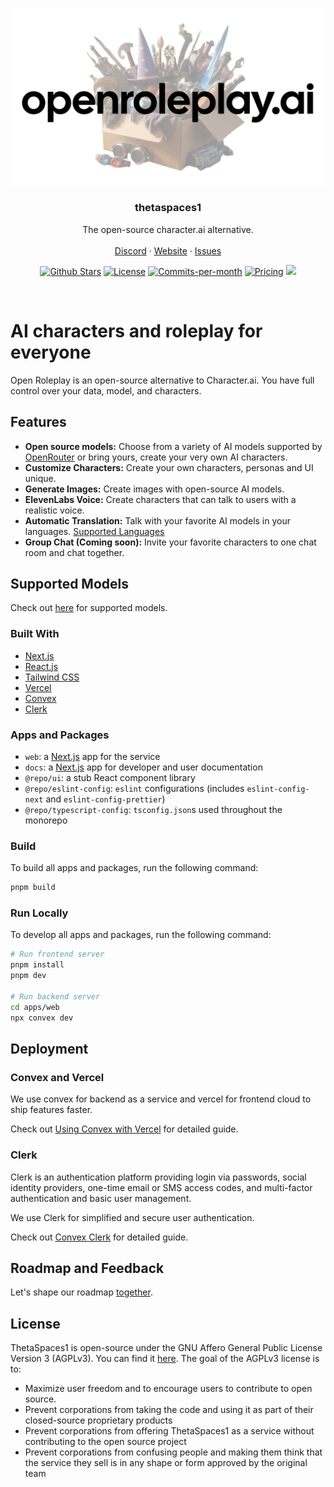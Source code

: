 <p align="center">
<a href="https://github.com/codico-bit/privroleplay1">
<img src="https://github.com/Open-Roleplay-AI/.github/blob/main/github-banner.png?raw=true" alt="Logo">
</a>

  <h3 align="center">thetaspaces1</h3>

  <p align="center">
    The open-source character.ai alternative.
    <br />
    <br />
    <a href="https://discord.gg/bM5zzMEtdW">Discord</a>
    ·
    <a href="https://openroleplay.ai">Website</a>
    ·
    <a href="https://github.com/codico-bit/privroleplay1/issues">Issues</a>
  </p>
</p>

<p align="center">
   <a href="https://github.com/codico-bit/privroleplay1/stargazers"><img src="https://img.shields.io/github/stars/codico-bit/privroleplay1" alt="Github Stars"></a>
   <a href="https://github.com/codico-bit/privroleplay1/blob/main/LICENSE"><img src="https://img.shields.io/badge/license-AGPLv3-purple" alt="License"></a>
   <a href="https://github.com/codico-bit/privroleplay1/pulse"><img src="https://img.shields.io/github/commit-activity/m/codico-bit/privroleplay1" alt="Commits-per-month"></a>
   <a href="https://openroleplay.ai/pricing"><img src="https://img.shields.io/badge/Pricing-Free-brightgreen" alt="Pricing"></a>
   <a href="https://github.com/codico-bit/privroleplay1/issues?q=is:issue+is:open+label:%22%F0%9F%99%8B%F0%9F%8F%BB%E2%80%8D%E2%99%82%EF%B8%8Fhelp+wanted%22"><img src="https://img.shields.io/badge/Help%20Wanted-Contribute-blue"></a>
</p>

<br/>

# AI characters and roleplay for everyone

Open Roleplay is an open-source alternative to Character.ai.
You have full control over your data, model, and characters.

## Features

- **Open source models:** Choose from a variety of AI models supported by [OpenRouter](https://openrouter.ai/) or bring yours, create your very own AI characters.
- **Customize Characters:** Create your own characters, personas and UI unique.
- **Generate Images:** Create images with open-source AI models.
- **ElevenLabs Voice:** Create characters that can talk to users with a realistic voice.
- **Automatic Translation:** Talk with your favorite AI models in your languages. [Supported Languages](https://support.deepl.com/hc/en-us/articles/360019925219-Languages-included-in-DeepL-Pro)
- **Group Chat (Coming soon):** Invite your favorite characters to one chat room and chat together.

## Supported Models

Check out [here](https://openroleplay.ai/models) for supported models.

### Built With

- [Next.js](https://nextjs.org/?ref=cal.com)
- [React.js](https://reactjs.org/?ref=cal.com)
- [Tailwind CSS](https://tailwindcss.com/?ref=cal.com)
- [Vercel](https://vercel.com/)
- [Convex](https://convex.dev/)
- [Clerk](https://clerk.com/)

### Apps and Packages

- `web`: a [Next.js](https://nextjs.org/) app for the service
- `docs`: a [Next.js](https://nextjs.org/) app for developer and user documentation
- `@repo/ui`: a stub React component library
- `@repo/eslint-config`: `eslint` configurations (includes `eslint-config-next` and `eslint-config-prettier`)
- `@repo/typescript-config`: `tsconfig.json`s used throughout the monorepo

### Build

To build all apps and packages, run the following command:

```bash
pnpm build
```

### Run Locally

To develop all apps and packages, run the following command:

```bash
# Run frontend server
pnpm install
pnpm dev

# Run backend server
cd apps/web
npx convex dev
```

## Deployment

### Convex and Vercel

We use convex for backend as a service and vercel for frontend cloud to ship features faster.

Check out [Using Convex with Vercel](https://docs.convex.dev/production/hosting/vercel) for detailed guide.

### Clerk

Clerk is an authentication platform providing login via passwords, social identity providers, one-time email or SMS access codes, and multi-factor authentication and basic user management.

We use Clerk for simplified and secure user authentication.

Check out [Convex Clerk](https://docs.convex.dev/auth/clerk) for detailed guide.

## Roadmap and Feedback

Let's shape our roadmap [together](https://github.com/codico-bit/privroleplay1/issues).

## License

ThetaSpaces1 is open-source under the GNU Affero General Public License Version 3 (AGPLv3). You can find it [here](/LICENSE). The goal of the AGPLv3 license is to:

- Maximize user freedom and to encourage users to contribute to open source.
- Prevent corporations from taking the code and using it as part of their closed-source proprietary products
- Prevent corporations from offering ThetaSpaces1 as a service without contributing to the open source project
- Prevent corporations from confusing people and making them think that the service they sell is in any shape or form approved by the original team
